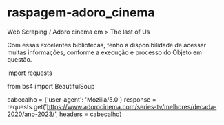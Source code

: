# raspagem-adoro_cinema
Web Scraping / Adoro cinema em > The last of Us 


Com essas excelentes bibliotecas, tenho a disponibilidade de acessar muitas informações, conforme a execução e processo do Objeto em questão.

import requests

from bs4 import BeautifulSoup

cabecalho = {'user-agent': 'Mozilla/5.0'}
response = requests.get('https://www.adorocinema.com/series-tv/melhores/decada-2020/ano-2023/',
                          headers = cabecalho)
